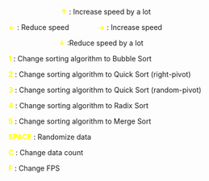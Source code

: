 

&emsp; &emsp; &emsp; &emsp; &emsp; &emsp;<span style="color:yellow">**↑**</span>  : Increase speed by a lot

<span style="color:yellow">**←**</span> : Reduce speed &emsp; &emsp; &emsp;
<span style="color:yellow">**→**</span> : Increase speed

&emsp; &emsp; &emsp; &emsp; &emsp;&emsp;<span style="color:yellow">**↓**</span>  :Reduce speed by a lot

<span style="color:yellow">**1**</span>  : Change sorting algorithm to Bubble Sort

<span style="color:yellow">**2**</span>  : Change sorting algorithm to Quick Sort (right-pivot)

<span style="color:yellow">**3**</span>  : Change sorting algorithm to Quick Sort (random-pivot)

<span style="color:yellow">**4**</span>  : Change sorting algorithm to Radix Sort

<span style="color:yellow">**5**</span>  : Change sorting algorithm to Merge Sort

<span style="color:yellow">**SPACE**</span> : Randomize data

<span style="color:yellow">**C**</span> : Change data count

<span style="color:yellow">**F**</span> : Change FPS
